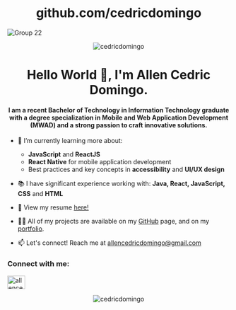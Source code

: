 <h1 align="center">github.com/cedricdomingo</h1>

![Group 22](https://user-images.githubusercontent.com/81552207/208017111-6453b2d1-05af-44bc-bcb6-fae085b222c4.png)

<p align="center"> <img src="https://komarev.com/ghpvc/?username=cedricdomingo&label=Profile%20views&color=0e75b6&style=flat" alt="cedricdomingo" /> </p>

<h1 align="center">Hello World 👋, I'm Allen Cedric Domingo.</h1>
<h4 align="center"> I am a recent Bachelor of Technology in Information Technology graduate with a degree specialization in Mobile and Web Application Development (MWAD) and a strong passion to craft innovative solutions.</h4>

- 🌱 I’m currently learning more about:
  * **JavaScript** and **ReactJS**
  * **React Native** for mobile application development
  * Best practices and key concepts in **accessibility** and **UI/UX design**

- 📚 I have significant experience working with: **Java, React, JavaScript, CSS** and **HTML**
- 📄 View my resume [here!](https://cedricdomingo.vercel.app/resume/resume.pdf)
- 👨‍💻 All of my projects are available on my [GitHub](https://github.com/cedricdomingo) page, and on my [portfolio](https://cedricdomingo.vercel.app).
- 📫 Let's connect! Reach me at [allencedricdomingo@gmail.com](mailto:allencedricdomingo@gmail.com)

<p align="center">
<h3 >Connect with me:</h3>
<a href="https://linkedin.com/in/allencedricdomingo" target="blank">
 <img src="https://raw.githubusercontent.com/rahuldkjain/github-profile-readme-generator/master/src/images/icons/Social/linked-in-alt.svg" alt="allencedricdomingo" height="30" width="40" /></a>
</p>

<p align="center"><img align="center" src="https://github-readme-stats.vercel.app/api/top-langs?username=cedricdomingo&show_icons=true&locale=en&layout=compact" alt="cedricdomingo" /></p>
